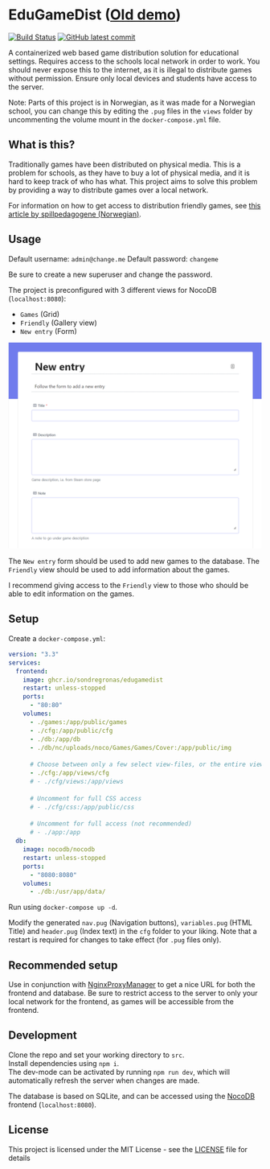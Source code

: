 # EduGameDist (<a href="https://vaagenim.github.io/spill.iktim.no/">Old demo</a>)
[![Build Status](https://img.shields.io/github/workflow/status/sondregronas/EduGameDist/CI)](https://github.com/sondregronas/EduGameDist/)
[![GitHub latest commit](https://img.shields.io/github/last-commit/sondregronas/EduGameDist)](https://github.com/sondregronas/EduGameDist/commit/)

A containerized web based game distribution solution for educational settings. Requires access to the schools local network in order to work. You should never expose this to the internet, as it is illegal to distribute games without permission. Ensure only local devices and students have access to the server.

Note: Parts of this project is in Norwegian, as it was made for a Norwegian school, you can change this by editing the `.pug` files in the `views` folder by uncommenting the volume mount in the `docker-compose.yml` file.

## What is this?
Traditionally games have been distributed on physical media. This is a problem for schools, as they have to buy a lot of physical media, and it is hard to keep track of who has what. This project aims to solve this problem by providing a way to distribute games over a local network.

For information on how to get access to distribution friendly games, see [this article by spillpedagogene (Norwegian)](https://www.spillpedagogene.no/2016/12/06/spill-i-skolen-innkjop-og-logistikk/).

## Usage
Default username: `admin@change.me`
Default password: `changeme`

Be sure to create a new superuser and change the password.

The project is preconfigured with 3 different views for NocoDB (`localhost:8080`): 
- `Games` (Grid)
- `Friendly` (Gallery view) 
- `New entry` (Form)

![img](assets/form.png)

The `New entry` form should be used to add new games to the database. The `Friendly` view should be used to add information about the games.

I recommend giving access to the `Friendly` view to those who should be able to edit information on the games.

## Setup
Create a `docker-compose.yml`:
```yaml
version: "3.3"
services:
  frontend:
    image: ghcr.io/sondregronas/edugamedist
    restart: unless-stopped
    ports:
      - "80:80"
    volumes:
      - ./games:/app/public/games
      - ./cfg:/app/public/cfg
      - ./db:/app/db
      - ./db/nc/uploads/noco/Games/Games/Cover:/app/public/img

      # Choose between only a few select view-files, or the entire view folder.
      - ./cfg:/app/views/cfg
      # - ./cfg/views:/app/views

      # Uncomment for full CSS access
      # - ./cfg/css:/app/public/css

      # Uncomment for full access (not recommended)
      # - ./app:/app
  db:
    image: nocodb/nocodb
    restart: unless-stopped
    ports:
      - "8080:8080"
    volumes:
      - ./db:/usr/app/data/
```

Run using `docker-compose up -d`.

Modify the generated `nav.pug` (Navigation buttons), `variables.pug` (HTML Title) and `header.pug` (Index text) in the `cfg` folder to your liking. Note that a restart is required for changes to take effect (for `.pug` files only).

## Recommended setup
Use in conjunction with [NginxProxyManager](https://nginxproxymanager.com/) to get a nice URL for both the frontend and database. Be sure to restrict access to the server to only your local network for the frontend, as games will be accessible from the frontend.

## Development
Clone the repo and set your working directory to `src`.<br>
Install dependencies using `npm i`.<br>
The dev-mode can be activated by running `npm run dev`, which will automatically refresh the server when changes are made.<br>

The database is based on SQLite, and can be accessed using the [NocoDB](https://github.com/nocodb/nocodb) frontend (`localhost:8080`).

## License
This project is licensed under the MIT License - see the [LICENSE](LICENSE) file for details
